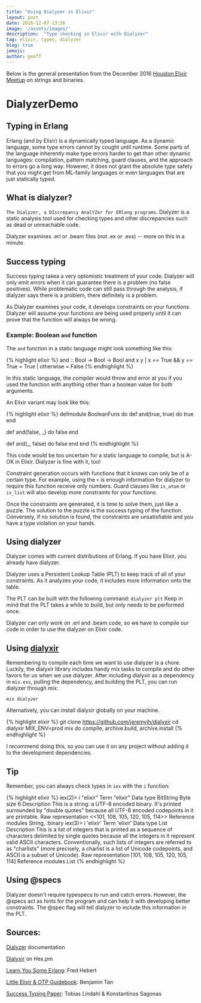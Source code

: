 ```yaml
---
title: "Using Dialyzer in Elixir"
layout: post
date: 2016-12-07 13:26
image: '/assets/images/'
description:  "Type checking in Elixir with Dialyzer"
tag: elixir, types, dialyzer
blog: true
jemoji:
author: geoff
---
```

Below is the general presentation from the December 2016 [Houston Elixir Meetup](https://www.meetup.com/Houston-Elixir-Meetup/events/235921105/) on strings and binaries.

# DialyzerDemo

## Typing in Erlang
Erlang (and by Elixir) is a dynamically typed language. As a dynamic language, some type errors cannot by cought until runtime. Some parts of the language inherently make type errors harder to get than other dynamic languages: compilation, pattern matching, guard clauses, and the approach to errors go a long way. However, it does not grant the absolute type safety that you might get from ML-family languages or even languages that are just statically typed.  

## What is dialyzer?
`The Dialyzer, a DIscrepancy AnalYZer for ERlang programs`.
Dialyzer is a static analysis tool used for checking types and other discrepancies such as dead or unreachable code. 

Dialyzer examines .erl or .beam files (not .ex or .exs) -- more on this in a minute.


## Success typing
Success typing takea a very optomistic treatment of your code. Dialyzer will only emit errors when it can guarantee there is a problem (no false positives). While problematic code can still pass through the analysis, if dialyzer says there is a problem, there definitely is a problem.

As Dialyzer examines your code, it develops constraints on your functions. Dialyzer will assume your functions are being used properly until it can prove that the function will always be wrong. 


### Example: Boolean `and` function

The `and` function in a static language might look something like this: 

{% highlight elixir %}
and :: Bool -> Bool -> Bool
and x y | x == True && y == True = True
        | otherwise = False
{% endhighlight %}

In this static language, the compiler would throw and error at you if you used the function with anything other than a boolean value for both arguments. 

An Elixir variant may look like this:

{% highlight elixir %}
defmodule BooleanFuns do
   def and(true, true) do
    true
  end
  
  def and(false, _) do
    false
  end
  
  def and(_, false) do
    false
  end 
end
{% endhighlight %}

This code would be too uncertain for a static language to compile, but is A-OK in Elixir. Dialyzer is fine with it, too!

Constraint generation occurs with functions that it knows can only be of a certain type. For example, using the `+` is enough information for dialyzer to require this function receive only numbers. Guard clauses like `is_atom` or `is_list` will also develop more constraints for your functions. 

Once the constraints are generated, it is time to solve them, just like a puzzle. The solution to the puzzle is the success typing of the function. Conversely, if no solution is found, the constraints are unsatisfiable and you have a type violation on your hands.


## Using dialyzer
Dialyzer comes with current distributions of Erlang. If you have Elixir, you already have dialyzer.

Dialyzer uses a Persistent Lookup Table (PLT) to keep track of all of your constraints. As it analyzes your code, it includes more information onto the table.

The PLT can be built with the following command:
`dialyzer plt`
Keep in mind that the PLT takes a while to build, but only needs to be performed once. 

Dialyzer can only work on .erl and .beam code, so we have to compile our code in order to use the dialyzer on Elixir code.

## Using [dialyxir](https://hex.pm/packages/dialyxir)
Remembering to compile each time we want to use dialyzer is a chore. Luckily, the dialyxir library includes handy mix tasks to compile and do other favors for us when we use dialyzer. After including dialyxir as a dependency in `mix.exs`, pulling the dependency, and building the PLT, you can run dialyzer through mix:

`mix dialyzer`

Alternatively, you can install dialyxir globally on your machine. 

{% highlight elixir %}
git clone https://github.com/jeremyjh/dialyxir
cd dialyxir
MIX_ENV=prod mix do compile, archive.build, archive.install
{% endhighlight %}

I recommend doing this, so you can use it on any project without adding it to the development dependencies.

## Tip

Remember, you can always check types in `iex` with the `i` function:

{% highlight elixir %}
iex(2)> i "elixir"
Term
  "elixir"
Data type
  BitString
Byte size
  6
Description
  This is a string: a UTF-8 encoded binary. It's printed surrounded by
  "double quotes" because all UTF-8 encoded codepoints in it are printable.
Raw representation
  <<101, 108, 105, 120, 105, 114>>
Reference modules
  String, :binary
iex(3)> i 'elixir'
Term
  'elixir'
Data type
  List
Description
  This is a list of integers that is printed as a sequence of characters
  delimited by single quotes because all the integers in it represent valid
  ASCII characters. Conventionally, such lists of integers are referred to as
  "charlists" (more precisely, a charlist is a list of Unicode codepoints,
  and ASCII is a subset of Unicode).
Raw representation
  [101, 108, 105, 120, 105, 114]
Reference modules
  List
{% endhighlight %}

## Using @specs
Dialyzer doesn't require typespecs to run and catch errors. However, the @specs act as hints for the program and can help it with developing better constraints. The @spec flag will tell dialyzer to include this information in the PLT.


## Sources:
[Dialyzer](http://erlang.org/doc/man/dialyzer.html) documentation

[Dialyxir](https://hex.pm/packages/dialyxir) on Hex.pm

[Learn You Some Erlang](http://learnyousomeerlang.com/dialyzer): Fred Hebert

[Little Elixir & OTP Guidebook](https://www.manning.com/books/the-little-elixir-and-otp-guidebook): Benjamin Tan

[Success Typing Paper](http://www.it.uu.se/research/group/hipe/papers/succ_types.pdf): Tobias Lindahl & Konstantinos Sagonas 
